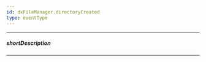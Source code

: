 ```yaml
---
id: dxFileManager.directoryCreated
type: eventType
---
```

---
##### shortDescription
<!-- Description goes here -->

---
<!-- Description goes here -->